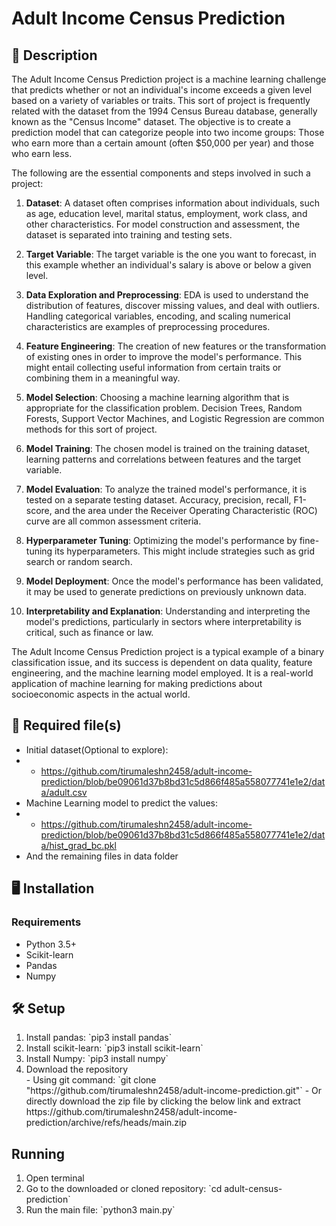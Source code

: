 # Adult Income Census Prediction

## 📄 Description
The Adult Income Census Prediction project is a machine learning challenge that predicts whether or not an individual's income exceeds a given level based on a variety of variables or traits. This sort of project is frequently related with the dataset from the 1994 Census Bureau database, generally known as the "Census Income" dataset.
The objective is to create a prediction model that can categorize people into two income groups: Those who earn more than a certain amount (often $50,000 per year) and those who earn less.

The following are the essential components and steps involved in such a project:

1. **Dataset**: A dataset often comprises information about individuals, such as age, education level, marital status, employment, work class, and other characteristics. For model construction and assessment, the dataset is separated into training and testing sets.

2. **Target Variable**: The target variable is the one you want to forecast, in this example whether an individual's salary is above or below a given level.

3. **Data Exploration and Preprocessing**: EDA is used to understand the distribution of features, discover missing values, and deal with outliers. Handling categorical variables, encoding, and scaling numerical characteristics are examples of preprocessing procedures.

4. **Feature Engineering**: The creation of new features or the transformation of existing ones in order to improve the model's performance. This might entail collecting useful information from certain traits or combining them in a meaningful way.

5. **Model Selection**: Choosing a machine learning algorithm that is appropriate for the classification problem. Decision Trees, Random Forests, Support Vector Machines, and Logistic Regression are common methods for this sort of project.

6. **Model Training**: The chosen model is trained on the training dataset, learning patterns and correlations between features and the target variable.

7. **Model Evaluation**: To analyze the trained model's performance, it is tested on a separate testing dataset. Accuracy, precision, recall, F1-score, and the area under the Receiver Operating Characteristic (ROC) curve are all common assessment criteria.

8. **Hyperparameter Tuning**: Optimizing the model's performance by fine-tuning its hyperparameters. This might include strategies such as grid search or random search.

9. **Model Deployment**: Once the model's performance has been validated, it may be used to generate predictions on previously unknown data.

10. **Interpretability and Explanation**: Understanding and interpreting the model's predictions, particularly in sectors where interpretability is critical, such as finance or law.

The Adult Income Census Prediction project is a typical example of a binary classification issue, and its success is dependent on data quality, feature engineering, and the machine learning model employed. It is a real-world application of machine learning for making predictions about socioeconomic aspects in the actual world.

## 📂 Required file(s)
- Initial dataset(Optional to explore):
- - https://github.com/tirumaleshn2458/adult-income-prediction/blob/be09061d37b8bd31c5d866f485a558077741e1e2/data/adult.csv
- Machine Learning model to predict the values:
- - https://github.com/tirumaleshn2458/adult-income-prediction/blob/be09061d37b8bd31c5d866f485a558077741e1e2/data/hist_grad_bc.pkl
- And the remaining files in data folder

## 🖥️ Installation

### Requirements
- Python 3.5+
- Scikit-learn
- Pandas
- Numpy

## 🛠️ Setup
<ol>
<li> Install pandas: `pip3 install pandas` </li>
<li> Install scikit-learn: `pip3 install scikit-learn` </li>
<li> Install Numpy: `pip3 install numpy` </li>
<li> Download the repository</li>
- Using git command: `git clone "https://github.com/tirumaleshn2458/adult-income-prediction.git"`
- Or directly download the zip file by clicking the below link and extract
https://github.com/tirumaleshn2458/adult-income-prediction/archive/refs/heads/main.zip
</ol>

## Running
<ol>
<li>Open terminal</li>
<li>Go to the downloaded or cloned repository: `cd adult-census-prediction` </li>
<li>Run the main file: `python3 main.py` </li>

</ol>
